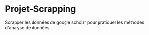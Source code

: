 # Projet-Scrapping
Scrapper les données de google scholar pour pratiquer les méthodes d'analyse de données
